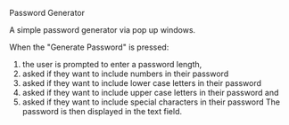Password Generator

A simple password generator via pop up windows.

When the "Generate Password" is pressed: 
  1) the user is prompted to enter a password length,
  2) asked if they want to include numbers in their password
  3) asked if they want to include lower case letters in their password
  4) asked if they want to include upper case letters in their password and
  5) asked if they want to include special characters in their password
The password is then displayed in the text field. 
